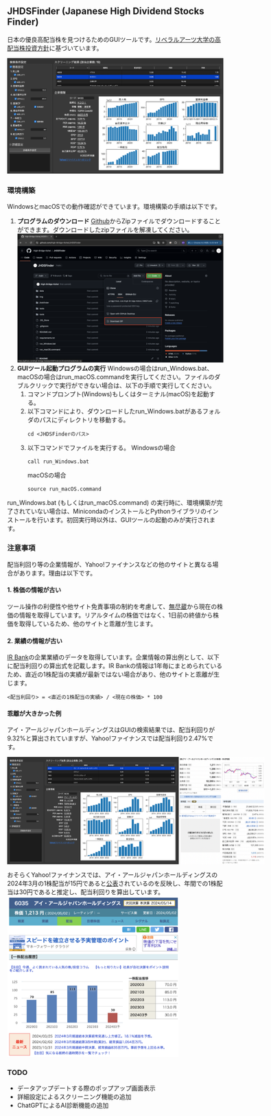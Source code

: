 ## JHDSFinder (Japanese High Dividend Stocks Finder)
日本の優良高配当株を見つけるためのGUIツールです。[リベラルアーツ大学の高配当株投資方針](https://liberaluni.com/stock-tool)に基づいています。

![GUIツール](./img/GUI.png)

### 環境構築
WindowsとmacOSでの動作確認ができています。環境構築の手順は以下です。

1. **プログラムのダウンロード**
   [Github](https://github.com/High-Bridge-Kohei/JHDSFinder)からZipファイルでダウンロードすることができます。ダウンロードしたzipファイルを解凍してください。
![ダウンロード](./img/donwnload_zip.png)
2. **GUIツール起動プログラムの実行**
   Windowsの場合はrun_Windows.bat、macOSの場合はrun_macOS.commandを実行してください。ファイルのダブルクリックで実行ができない場合は、以下の手順で実行してください。
   1. コマンドプロンプト(Windows)もしくはターミナル(macOS)を起動する。
   2. 以下コマンドにより、ダウンロードしたrun_Windows.batがあるフォルダのパスにディレクトリを移動する。
      ```
      cd <JHDSFinderのパス>
      ```
   3. 以下コマンドでファイルを実行する。
      Windowsの場合
      ```
      call run_Windows.bat
      ```
      macOSの場合
      ```
      source run_macOS.command
      ```

run_Windows.bat (もしくはrun_macOS.command) の実行時に、環境構築が完了されていない場合は、MinicondaのインストールとPythonライブラリのインストールを行います。初回実行時以外は、GUIツールの起動のみが実行されます。

### 注意事項
配当利回り等の企業情報が、Yahoo!ファイナンスなどの他のサイトと異なる場合があります。理由は以下です。

#### 1. 株価の情報が古い
ツール操作の利便性や他サイト免責事項の制約を考慮して、[無尽蔵](https://mujinzou.com/)から現在の株価の情報を取得しています。リアルタイムの株価ではなく、1日前の終値から株価を取得しているため、他のサイトと乖離が生じます。

#### 2. 業績の情報が古い
[IR Bank](https://irbank.net/download)の企業業績のデータを取得しています。企業情報の算出例として、以下に配当利回りの算出式を記載します。IR Bankの情報は1年毎にまとめられているため、直近の1株配当の実績が最新ではない場合があり、他のサイトと乖離が生じます。
```
<配当利回り> = <直近の1株配当の実績> / <現在の株価> * 100
```

#### 乖離が大きかった例
アイ・アールジャパンホールディングスはGUIの検索結果では、配当利回りが9.32%と算出されていますが、Yahoo!ファイナンスでは配当利回り2.47%です。
<div style="display: flex;">
    <img src="./img/ir_japan_gui.png" style="width: 400px;">
    <img src="./img/ir_japan_yahoo.png" style="width: 200px;">
</div>


おそらくYahoo!ファイナンスでは、アイ・アールジャパンホールディングスの2024年3月の1株配当が15円であると[公表](https://www.irjapan.jp/ir_info/stock/premium.html)されているのを反映し、年間での1株配当は30円であると推定し、配当利回りを算出しています。
<img src="./img/ir_japan_kabuyoho.png" width="400">

### TODO
- データアップデートする際のポップアップ画面表示
- 詳細設定によるスクリーニング機能の追加
- ChatGPTによるAI診断機能の追加